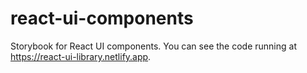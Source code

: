 # react-ui-components
Storybook for React UI components. You can see the code running at https://react-ui-library.netlify.app.
